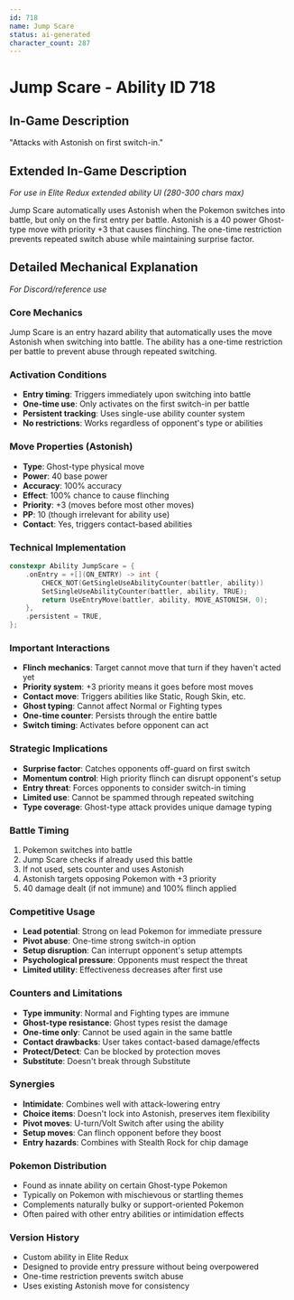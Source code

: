 ```yaml
---
id: 718
name: Jump Scare
status: ai-generated
character_count: 287
---
```


# Jump Scare - Ability ID 718

## In-Game Description
"Attacks with Astonish on first switch-in."

## Extended In-Game Description
*For use in Elite Redux extended ability UI (280-300 chars max)*

Jump Scare automatically uses Astonish when the Pokemon switches into battle, but only on the first entry per battle. Astonish is a 40 power Ghost-type move with priority +3 that causes flinching. The one-time restriction prevents repeated switch abuse while maintaining surprise factor.

## Detailed Mechanical Explanation
*For Discord/reference use*

### Core Mechanics
Jump Scare is an entry hazard ability that automatically uses the move Astonish when switching into battle. The ability has a one-time restriction per battle to prevent abuse through repeated switching.

### Activation Conditions
- **Entry timing**: Triggers immediately upon switching into battle
- **One-time use**: Only activates on the first switch-in per battle
- **Persistent tracking**: Uses single-use ability counter system
- **No restrictions**: Works regardless of opponent's type or abilities

### Move Properties (Astonish)
- **Type**: Ghost-type physical move
- **Power**: 40 base power
- **Accuracy**: 100% accuracy
- **Effect**: 100% chance to cause flinching
- **Priority**: +3 (moves before most other moves)
- **PP**: 10 (though irrelevant for ability use)
- **Contact**: Yes, triggers contact-based abilities

### Technical Implementation
```c
constexpr Ability JumpScare = {
    .onEntry = +[](ON_ENTRY) -> int {
        CHECK_NOT(GetSingleUseAbilityCounter(battler, ability)) 
        SetSingleUseAbilityCounter(battler, ability, TRUE);
        return UseEntryMove(battler, ability, MOVE_ASTONISH, 0);
    },
    .persistent = TRUE,
};
```

### Important Interactions
- **Flinch mechanics**: Target cannot move that turn if they haven't acted yet
- **Priority system**: +3 priority means it goes before most moves
- **Contact move**: Triggers abilities like Static, Rough Skin, etc.
- **Ghost typing**: Cannot affect Normal or Fighting types
- **One-time counter**: Persists through the entire battle
- **Switch timing**: Activates before opponent can act

### Strategic Implications
- **Surprise factor**: Catches opponents off-guard on first switch
- **Momentum control**: High priority flinch can disrupt opponent's setup
- **Entry threat**: Forces opponents to consider switch-in timing
- **Limited use**: Cannot be spammed through repeated switching
- **Type coverage**: Ghost-type attack provides unique damage typing

### Battle Timing
1. Pokemon switches into battle
2. Jump Scare checks if already used this battle
3. If not used, sets counter and uses Astonish
4. Astonish targets opposing Pokemon with +3 priority
5. 40 damage dealt (if not immune) and 100% flinch applied

### Competitive Usage
- **Lead potential**: Strong on lead Pokemon for immediate pressure
- **Pivot abuse**: One-time strong switch-in option
- **Setup disruption**: Can interrupt opponent's setup attempts
- **Psychological pressure**: Opponents must respect the threat
- **Limited utility**: Effectiveness decreases after first use

### Counters and Limitations
- **Type immunity**: Normal and Fighting types are immune
- **Ghost-type resistance**: Ghost types resist the damage
- **One-time only**: Cannot be used again in the same battle
- **Contact drawbacks**: User takes contact-based damage/effects
- **Protect/Detect**: Can be blocked by protection moves
- **Substitute**: Doesn't break through Substitute

### Synergies
- **Intimidate**: Combines well with attack-lowering entry
- **Choice items**: Doesn't lock into Astonish, preserves item flexibility
- **Pivot moves**: U-turn/Volt Switch after using the ability
- **Setup moves**: Can flinch opponent before they boost
- **Entry hazards**: Combines with Stealth Rock for chip damage

### Pokemon Distribution
- Found as innate ability on certain Ghost-type Pokemon
- Typically on Pokemon with mischievous or startling themes
- Complements naturally bulky or support-oriented Pokemon
- Often paired with other entry abilities or intimidation effects

### Version History
- Custom ability in Elite Redux
- Designed to provide entry pressure without being overpowered
- One-time restriction prevents switch abuse
- Uses existing Astonish move for consistency